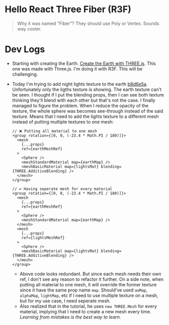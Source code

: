 # Hello React Three Fiber (R3F)

> Why it was named "Fiber"? They should use Poly or Vertex. Sounds way cooler.

# Dev Logs
- Starting with creating the Earth. [Create the Earth with THREE.js](https://www.youtube.com/watch?v=FntV9iEJ0tU). This one was made with Three.js. I'm doing it with R3F. This will be challenging.

- Today I'm trying to add night lights texture to the earth [b8d6e5a](b8d6e5add8c3b2f744b8083496318cdd926b3c58). Unfortunately only the ligths texture is showing. The earth texture can't be seen. I thought if I put the blending props, then I can see both texture thinking they'll blend with each other but that's not the case. I finally managed to figure the problem. When I reduce the opacity of the texture, the whole sphere was becomes see-through instead of the said texture. Means that I need to add the lights texture to a different mesh instead of putting multiple textures to one mesh:
    ```
    // ❌ Putting all material to one mesh
    <group rotation={[0, 0, (-23.4 * Math.PI / 180)]}>
      <mesh
        {...props}
        ref={earthMeshRef}
      >
        <Sphere />
        <meshStandardMaterial map={earthMap} />
        <meshBasicMaterial map={lightsMat} blending={THREE.AdditiveBlending} />
      </mesh>
    </group>

    // ✔️ Having seperate mesh for every material
    <group rotation={[0, 0, (-23.4 * Math.PI / 180)]}>
      <mesh
        {...props}
        ref={earthMeshRef}
      >
        <Sphere />
        <meshStandardMaterial map={earthMap} />
      </mesh>
      <mesh
        {...props}
        ref={lightsMeshRef}
      >
        <Sphere />
        <meshBasicMaterial map={lightsMat} blending={THREE.AdditiveBlending} />
      </mesh>
    </group>
    ```
    - Above code looks redundant. But since each mesh needs their own ref, I don't see any reason to refactor it further. On a side note, when putting all material to one mesh, it will override the former texture since it have the same prop name `map`. Should've used `aoMap`, `alphaMap`, `lightMap`, etc if I need to use multiple texture on a mesh, but for my use case, I need seperate mesh.
    - Also realized that in the tutorial, he uses `new THREE.Mesh` for every material, implying that I need to create a new mesh every time. _Learning from mistakes is the best way to learn._
